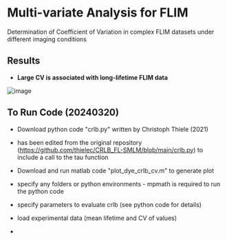 # Multi-variate Analysis for FLIM 

Determination of Coefficient of Variation in complex FLIM datasets under different imaging conditions

## Results

- **Large CV is associated with long-lifetime FLIM data**
  
![image](https://github.com/uw-loci/MultivariateAnalysis_FLIM/assets/111527077/6bfc9655-d9c9-485f-924f-8459dc3978d9)

## To Run Code (20240320)
 - Download python code "crlb.py" written by Christoph Thiele (2021)
 - 	has been edited from the original repository (https://github.com/thielec/CRLB_FL-SMLM/blob/main/crlb.py)
   	to include a call to the tau function
 - Download  and run matlab code "plot_dye_crlb_cv.m" to generate plot
 - 	specify any folders or python environments - mpmath is required to run the python code
 - 	specify parameters to evaluate crlb (see python code for details)
 - 	load experimental data (mean lifetime and CV of values)

 - 	
